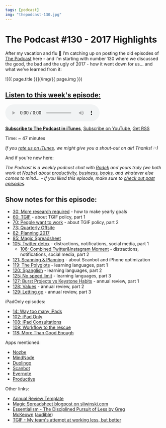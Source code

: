 ```yaml
---
tags: [podcast]
img: "thepodcast-130.jpg"
---
```


# The Podcast #130 - 2017 Highlights

After my vacation and flu 🤒 I’m catching up on posting the old episodes of [The Podcast][p] here - and I’m starting with number 130 where we discussed the good, the bad and the ugly of 2017 - how it went down for us... and what we’ve learned from it:

<!--More-->

![{{ page.title }}](/img/{{ page.img }})

## [Listen to this week's episode:][e]

<audio controls>
<source src="https://files.nozbe.com/podcast/130.mp3" type="audio/mpeg">
</audio>

**[Subscribe to The Podcast in iTunes][i]**, [Subscribe on YouTube][y], [Get RSS][rss]

Time: ~ 47 minutes

*If you [rate us on iTunes][i], we might give you a shout-out on air! Thanks! :-)*

And if you're new here:

*The Podcast is a weekly podcast chat with [Radek][r] and yours truly (we both work at [Nozbe][n]) about [productivity](/tag/productivity), [business](/tag/business), [books](/tag/books), and whatever else comes to mind… - if you liked this episode, make sure to [check out past episodes](/tag/podcast).*

## Show notes for this episode:

  * [30: More research required](http://thepodcast.fm/episodes/30) - how to make yearly goals
  * [60: TGIF](http://thepodcast.fm/episodes/60) - about TGIF policy, part 1
  * [70: People want to work](http://thepodcast.fm/70) - about TGIF policy, part 2
  * [73: Quarterly Offsite](http://thepodcast.fm/73)
  * [82: Planning 2017](http://thepodcast.fm/82)
  * [85: Magic Spreadsheet](http://thepodcast.fm/episodes/85)
  * [105: Twitter detox](http://thepodcast.fm/105) - distractions, notifications, social media, part 1
    * [106: Combined Twitter&Instagram Moment](http://thepodcast.fm/106) - distractions, notifications, social media, part 2
  * [121: Scanning & Planning](https://thepodcast.fm/121) - about Scanbot and iPhone optimization
  * [119: The Polyglots](http://thepodcast.fm/119) - learning languages, part 1
  * [120: Spanglish](http://thepodcast.fm/120) - learning languages, part 2
  * [125: No speed limit](http://thepodcast.fm/125) - learning languages, part 3
  * [127: Burst Projects vs Keystone Habits](http://thepodcast.fm/episodes/127) - annual review, part 1
  * [128: Values](http://thepodcast.fm/episodes/128) - annual review, part 2
  * [129: Letting go](http://thepodcast.fm/episodes/129) - annual review, part 3

iPadOnly episodes:

  * [14: Way too many iPads](http://thepodcast.fm/episodes/14)
  * [102: iPad Only](http://thepodcast.fm/102)
  * [108: iPad Consultations](http://thepodcast.fm/108)
  * [109: Workflow to the rescue](http://thepodcast.fm/109)
  * [118: More Than Good Enough](https://thepodcast.fm/118)

Apps mentioned:

  * [Nozbe](https://nozbe.com/)
  * [MindNode](https://mindnode.com/)
  * [Duolingo](https://www.duolingo.com/)
  * [Scanbot](https://scanbot.io/en/index.html)
  * [Evernote](https://evernote.com/)
  * [Productive](http://productiveapp.io/)

Other links:

  * [Annual Review Template](https://nozbe.how/nf9bi)
  * [Magic Spreadsheet blogpost on sliwinski.com](https://sliwinski.com/thepodcast-85/)
  * [Essentialism - The Disciplined Pursuit of Less by Greg McKeown](http://www.amazon.com/Essentialism-Disciplined-Pursuit-Greg-McKeown/dp/0804137382?tag=radexio-20) ([audible](http://www.audible.com/pd/Self-Development/Essentialism-Audiobook/B00IWZ6XGA?tag=radexio-20))
  * [TGIF - My team's attempt at working less, but better](https://sliwinski.com/tgif/)

[y]: https://michael.gratis/thepodcastyt
[rss]: http://thepodcast.fm/episodes?format=RSS
[e]: http://thepodcast.fm/episodes/130

[p]: https://michael.gratis/thepodcastfm
[n]: https://michael.gratis/nozbe
[r]: https://michael.gratis/radex
[i]: https://michael.gratis/thepodcast
[o]: https://michael.gratis/ipadonly

